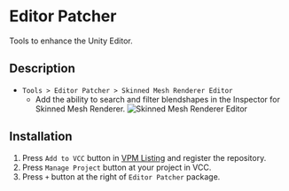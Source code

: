 # Editor Patcher
Tools to enhance the Unity Editor.

## Description
- `Tools > Editor Patcher > Skinned Mesh Renderer Editor`
  - Add the ability to search and filter blendshapes in the Inspector for Skinned Mesh Renderer.
  ![Skinned Mesh Renderer Editor](https://github.com/user-attachments/assets/d39d6d9d-d5d4-46e6-a4b2-0e162e8c8eeb)

## Installation
1. Press `Add to VCC` button in [VPM Listing](https://vpm.nekobako.net) and register the repository.
2. Press `Manage Project` button at your project in VCC.
4. Press `+` button at the right of `Editor Patcher` package.
